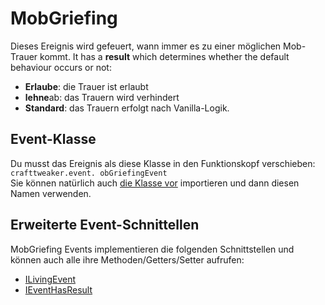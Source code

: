 # MobGriefing

Dieses Ereignis wird gefeuert, wann immer es zu einer möglichen Mob-Trauer kommt. It has a **result** which determines whether the default behaviour occurs or not:

- **Erlaube**: die Trauer ist erlaubt
- **lehne**ab: das Trauern wird verhindert
- **Standard**: das Trauern erfolgt nach Vanilla-Logik.

## Event-Klasse
Du musst das Ereignis als diese Klasse in den Funktionskopf verschieben:  
`crafttweaker.event. obGriefingEvent`  
Sie können natürlich auch [die Klasse vor](/AdvancedFunctions/Import/) importieren und dann diesen Namen verwenden.

## Erweiterte Event-Schnittellen
MobGriefing Events implementieren die folgenden Schnittstellen und können auch alle ihre Methoden/Getters/Setter aufrufen:

- [ILivingEvent](/Vanilla/Events/Events/ILivingEvent/)
- [IEventHasResult](/Vanilla/Events/Events/IEventHasResult/)
